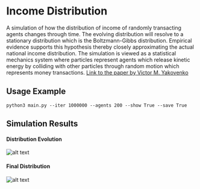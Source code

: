 # Income Distribution 
A simulation of how the distribution of income of randomly transacting agents changes through time. The evolving distribution will resolve to a 
stationary distribution which is the Boltzmann-Gibbs distribution. Empirical evidence supports this hypothesis thereby closely approximating the
actual national income distribution. The simulation is viewed as a statistical mechanics system where particles represent agents which release
kinetic energy by colliding with other particles through random motion which represents money transactions. 
[Link to the paper by Victor M. Yakovenko](https://arxiv.org/abs/1204.6483)

## Usage Example
```console
python3 main.py --iter 1000000 --agents 200 --show True --save True 
```

## Simulation Results 
#### Distribution Evolution 
![alt text](https://github.com/claCase97/Income-Distribution/blob/master/figures/animation.gif?raw=True)
#### Final Distribution 
![alt text](https://github.com/claCase97/Income-Distribution/blob/master/figures/0_iter_10000000_ag_500.png?raw=True)

